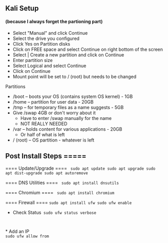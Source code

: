 ## Kali Setup

#### (because I always forget the partioning part)

  - Select "Manual" and click Continue
  - Select the drive you configured
  - Click Yes on Partition disks
  - Click on FREE space and select Continue on right bottom of the screen
  - Select | Create a new partition and click on Continue
  - Enter partition size 
  - Select Logical and select Continue
  - Click on Continue
  - Mount point will be set to / (root) but needs to be changed 

Partitions  
  * /boot – boots your OS (contains system OS kernel) - 1GB
  * /home – partition for user data - 20GB
  * /tmp – for temporary files as a name suggests - 5GB
  * Give /swap 4GB or don't worry about it 
      * Have to enter /swap manually for the name
      * NOT REALLY NEEDED
  * /var – holds content for various applications - 20GB
      * Or half of what is left
  * / (root) – OS partition - whatever is left


## Post Install Steps =====

==== Update/Upgrade ====
<code>
sudo apt update
sudo apt upgrade
sudo apt dist-upgrade
sudo apt autoremove
</code>

==== DNS Utilities ====
<code>
sudo apt install dnsutils 
</code>

==== Chromium ====
<code>
sudo apt install chromium
</code>

==== Firewall ====
<code>sudo apt install ufw
sudo ufw enable
</code>
  * Check Status<code>
sudo ufw status verbose
</code>
  * Add an IP<code>
sudo ufw allow from <ip Address>
</code>
